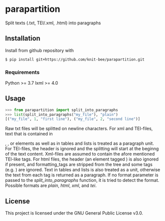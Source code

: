 # parapartition
Split texts (.txt, TEI/.xml, .html) into paragraphs

## Installation
Install from github repository with
```sh
$ pip install git+https://github.com/knit-bee/parapartition.git
```
### Requirements
Python >= 3.7
lxml >= 4.0

## Usage
```py
>>> from parapartition import split_into_paragraphs
>>> list(split_into_paragraphs("my_file"), "plain")
[("my_file", 1, "first line"), ("my_file", 2, "second line")]
```

Raw txt files will be splitted on newline characters. For xml and TEI-files, text that is contained in <p/>, <fw/>, <ab/> or <head/> elements as well as in tables and lists is treated as a paragraph unit. For TEI-files, the header is ignored and the splitting will start at the beginng of the text content. Xml-files are assumed to contain the afore mentioned TEI-like tags.
For html files, the header (an element tagged <head/>) is also ignored if present, and formatting_tags are stripped from the tree and some tags (e.g. <meta/>) are ignored. Text in tables and lists is also treated as a unit, otherwise the text from each tag is returned as a paragraph.
If no format parameter is passed to the *split_into_paragraphs* function, it is tried to detect the format. Possible formats are *plain*, *html*, *xml*, and *tei*.


## License
This project is licensed under the GNU General Public License v3.0.
